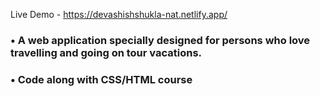 Live Demo - https://devashishshukla-nat.netlify.app/

### • A web application specially designed for persons who love travelling and going on tour vacations.
### • Code along with CSS/HTML course

